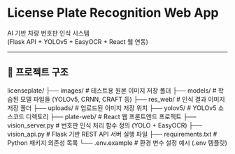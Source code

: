 # License Plate Recognition Web App

AI 기반 차량 번호판 인식 시스템  
(Flask API + YOLOv5 + EasyOCR + React 웹 연동)

---

## 📁 프로젝트 구조
licenseplate/
├── images/           # 테스트용 원본 이미지 저장 폴더
├── models/           # 학습된 모델 파일들 (YOLOv5, CRNN, CRAFT 등)
├── res_web/          # 인식 결과 이미지 저장 폴더
├── uploads/          # 업로드된 이미지 저장 위치
├── yolov5/           # YOLOv5 소스코드 디렉토리
├── plate-web/        # React 웹 프론트엔드 프로젝트
├── vision_server.py  # 번호판 인식 처리 함수 정의 (YOLO + EasyOCR)
├── vision_api.py     # Flask 기반 REST API 서버 실행 파일
├── requirements.txt  # Python 패키지 의존성 목록
└── .env.example      # 환경 변수 설정 예시 (.env 템플릿)
